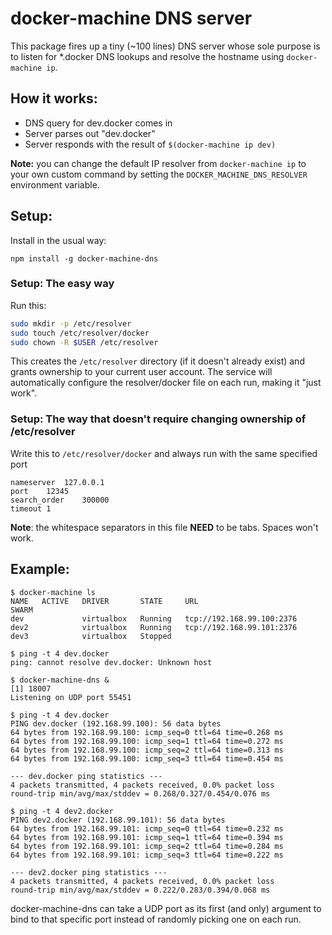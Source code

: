 # docker-machine DNS server

This package fires up a tiny (~100 lines) DNS server whose sole purpose
is to listen for *.docker DNS lookups and resolve the hostname using 
`docker-machine ip`.

## How it works:

  * DNS query for dev.docker comes in
  * Server parses out "dev.docker"
  * Server responds with the result of `$(docker-machine ip dev)`

**Note:** you can change the default IP resolver from `docker-machine ip` to your own custom command by setting the `DOCKER_MACHINE_DNS_RESOLVER` environment variable.

## Setup:

Install in the usual way:

```
npm install -g docker-machine-dns
```

### Setup: The easy way

Run this: 

```bash
sudo mkdir -p /etc/resolver
sudo touch /etc/resolver/docker
sudo chown -R $USER /etc/resolver		
```

This creates the `/etc/resolver` directory (if it doesn't already exist)
and grants ownership to your current user account.  The service will
automatically configure the resolver/docker file on each run, making it
"just work".

### Setup: The way that doesn't require changing ownership of /etc/resolver

Write this to `/etc/resolver/docker` and always run with the same specified port

```
nameserver	127.0.0.1
port	12345
search_order	300000
timeout	1
```

**Note**: the whitespace separators in this file **NEED** to be tabs.  Spaces won't work.

## Example:

```
$ docker-machine ls
NAME   ACTIVE   DRIVER       STATE     URL                         SWARM
dev             virtualbox   Running   tcp://192.168.99.100:2376
dev2            virtualbox   Running   tcp://192.168.99.101:2376
dev3            virtualbox   Stopped

$ ping -t 4 dev.docker
ping: cannot resolve dev.docker: Unknown host

$ docker-machine-dns &
[1] 18007
Listening on UDP port 55451

$ ping -t 4 dev.docker
PING dev.docker (192.168.99.100): 56 data bytes
64 bytes from 192.168.99.100: icmp_seq=0 ttl=64 time=0.268 ms
64 bytes from 192.168.99.100: icmp_seq=1 ttl=64 time=0.272 ms
64 bytes from 192.168.99.100: icmp_seq=2 ttl=64 time=0.313 ms
64 bytes from 192.168.99.100: icmp_seq=3 ttl=64 time=0.454 ms

--- dev.docker ping statistics ---
4 packets transmitted, 4 packets received, 0.0% packet loss
round-trip min/avg/max/stddev = 0.268/0.327/0.454/0.076 ms

$ ping -t 4 dev2.docker
PING dev2.docker (192.168.99.101): 56 data bytes
64 bytes from 192.168.99.101: icmp_seq=0 ttl=64 time=0.232 ms
64 bytes from 192.168.99.101: icmp_seq=1 ttl=64 time=0.394 ms
64 bytes from 192.168.99.101: icmp_seq=2 ttl=64 time=0.284 ms
64 bytes from 192.168.99.101: icmp_seq=3 ttl=64 time=0.222 ms

--- dev2.docker ping statistics ---
4 packets transmitted, 4 packets received, 0.0% packet loss
round-trip min/avg/max/stddev = 0.222/0.283/0.394/0.068 ms
```

docker-machine-dns can take a UDP port as its first (and only) argument
to bind to that specific port instead of randomly picking one on each run.
